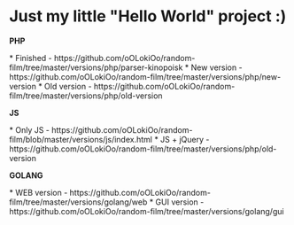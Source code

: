 <h1>Just my little "Hello World" project :)</h1>

<p><b>PHP</b></p>
* Finished - https://github.com/oOLokiOo/random-film/tree/master/versions/php/parser-kinopoisk
* New version - https://github.com/oOLokiOo/random-film/tree/master/versions/php/new-version
* Old version - https://github.com/oOLokiOo/random-film/tree/master/versions/php/old-version

<p><b>JS</b></p>
* Only JS - https://github.com/oOLokiOo/random-film/blob/master/versions/js/index.html
* JS + jQuery - https://github.com/oOLokiOo/random-film/tree/master/versions/php/old-version

<p><b>GOLANG</b></p>
* WEB version - https://github.com/oOLokiOo/random-film/tree/master/versions/golang/web
* GUI version - https://github.com/oOLokiOo/random-film/tree/master/versions/golang/gui